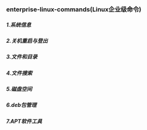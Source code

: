 ### enterprise-linux-commands(Linux企业级命令)
##### 1.系统信息
##### 2.关机重启与登出
##### 3.文件和目录
##### 4.文件搜索
##### 5.磁盘空间
##### 6.deb包管理
##### 7.APT软件工具
